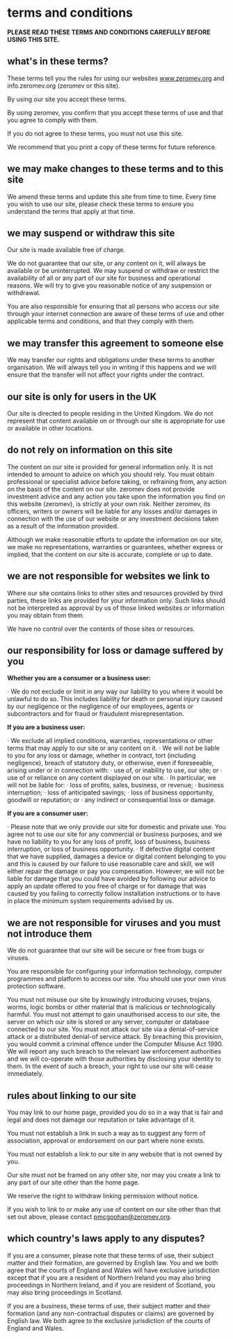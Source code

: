 # terms and conditions

__PLEASE READ THESE TERMS AND CONDITIONS CAREFULLY BEFORE USING THIS SITE.__

## what's in these terms?

These terms tell you the rules for using our websites www.zeromev.org and info.zeromev.org (zeromev or this site).

By using our site you accept these terms.

By using zeromev, you confirm that you accept these terms of use and that you agree to comply with them.

If you do not agree to these terms, you must not use this site.

We recommend that you print a copy of these terms for future reference.

## we may make changes to these terms and to this site

We amend these terms and update this site from time to time. Every time you wish to use our site, please check these terms to ensure you understand the terms that apply at that time. 

## we may suspend or withdraw this site

Our site is made available free of charge.

We do not guarantee that our site, or any content on it, will always be available or be uninterrupted. We may suspend or withdraw or restrict the availability of all or any part of our site for business and operational reasons. We will try to give you reasonable notice of any suspension or withdrawal.

You are also responsible for ensuring that all persons who access our site through your internet connection are aware of these terms of use and other applicable terms and conditions, and that they comply with them.

## we may transfer this agreement to someone else

We may transfer our rights and obligations under these terms to another organisation. We will always tell you in writing if this happens and we will ensure that the transfer will not affect your rights under the contract.

## our site is only for users in the UK

Our site is directed to people residing in the United Kingdom. We do not represent that content available on or through our site is appropriate for use or available in other locations.

## do not rely on information on this site

The content on our site is provided for general information only. It is not intended to amount to advice on which you should rely. You must obtain professional or specialist advice before taking, or refraining from, any action on the basis of the content on our site.  zeromev does not provide investment advice and any action you take upon the information you find on this website (zeromev), is strictly at your own risk.  Neither zeromev, its officers, writers or owners will be liable for any losses and/or damages in connection with the use of our website or any investment decisions taken as a result of the information provided.

Although we make reasonable efforts to update the information on our site, we make no representations, warranties or guarantees, whether express or implied, that the content on our site is accurate, complete or up to date.

## we are not responsible for websites we link to

Where our site contains links to other sites and resources provided by third parties, these links are provided for your information only. Such links should not be interpreted as approval by us of those linked websites or information you may obtain from them.

We have no control over the contents of those sites or resources.

## our responsibility for loss or damage suffered by you

__Whether you are a consumer or a business user:__

·       We do not exclude or limit in any way our liability to you where it would be unlawful to do so. This includes liability for death or personal injury caused by our negligence or the negligence of our employees, agents or subcontractors and for fraud or fraudulent misrepresentation.

__If you are a business user:__

·       We exclude all implied conditions, warranties, representations or other terms that may apply to our site or any content on it.
·       We will not be liable to you for any loss or damage, whether in contract, tort (including negligence), breach of statutory duty, or otherwise, even if foreseeable, arising under or in connection with:
·       use of, or inability to use, our site; or
·       use of or reliance on any content displayed on our site.
·       In particular, we will not be liable for:
·       loss of profits, sales, business, or revenue;
·       business interruption;
·       loss of anticipated savings;
·       loss of business opportunity, goodwill or reputation; or
·       any indirect or consequential loss or damage.

__If you are a consumer user:__

·       Please note that we only provide our site for domestic and private use. You agree not to use our site for any commercial or business purposes, and we have no liability to you for any loss of profit, loss of business, business interruption, or loss of business opportunity.
·       If defective digital content that we have supplied, damages a device or digital content belonging to you and this is caused by our failure to use reasonable care and skill, we will either repair the damage or pay you compensation. However, we will not be liable for damage that you could have avoided by following our advice to apply an update offered to you free of charge or for damage that was caused by you failing to correctly follow installation instructions or to have in place the minimum system requirements advised by us.

## we are not responsible for viruses and you must not introduce them

We do not guarantee that our site will be secure or free from bugs or viruses.

You are responsible for configuring your information technology, computer programmes and platform to access our site. You should use your own virus protection software.

You must not misuse our site by knowingly introducing viruses, trojans, worms, logic bombs or other material that is malicious or technologically harmful. You must not attempt to gain unauthorised access to our site, the server on which our site is stored or any server, computer or database connected to our site. You must not attack our site via a denial-of-service attack or a distributed denial-of service attack. By breaching this provision, you would commit a criminal offence under the Computer Misuse Act 1990. We will report any such breach to the relevant law enforcement authorities and we will co-operate with those authorities by disclosing your identity to them. In the event of such a breach, your right to use our site will cease immediately.

## rules about linking to our site

You may link to our home page, provided you do so in a way that is fair and legal and does not damage our reputation or take advantage of it.

You must not establish a link in such a way as to suggest any form of association, approval or endorsement on our part where none exists.

You must not establish a link to our site in any website that is not owned by you.

Our site must not be framed on any other site, nor may you create a link to any part of our site other than the home page.

We reserve the right to withdraw linking permission without notice.

If you wish to link to or make any use of content on our site other than that set out above, please contact pmcgoohan@zeromev.org.

## which country's laws apply to any disputes?

If you are a consumer, please note that these terms of use, their subject matter and their formation, are governed by English law. You and we both agree that the courts of England and Wales will have exclusive jurisdiction except that if you are a resident of Northern Ireland you may also bring proceedings in Northern Ireland, and if you are resident of Scotland, you may also bring proceedings in Scotland.

If you are a business, these terms of use, their subject matter and their formation (and any non-contractual disputes or claims) are governed by English law. We both agree to the exclusive jurisdiction of the courts of England and Wales.
